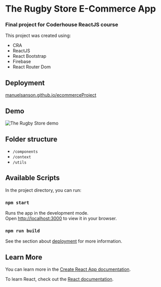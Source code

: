# The Rugby Store E-Commerce App

### Final project for Coderhouse ReactJS course

This project was created using:
- CRA
- ReactJS
- React Bootstrap
- Firebase
- React Router Dom

## Deployment

[manuelsanson.github.io/ecommerceProject](https://manuelsanson.github.io/ecommerceProject)

## Demo

![The Rugby Store demo](./ecommerceGIF.gif)

## Folder structure
- `/components`
- `/context`
- `/utils`

## Available Scripts

In the project directory, you can run:

### `npm start`

Runs the app in the development mode.\
Open [http://localhost:3000](http://localhost:3000) to view it in your browser.

### `npm run build`

See the section about [deployment](https://facebook.github.io/create-react-app/docs/deployment) for more information.

## Learn More

You can learn more in the [Create React App documentation](https://facebook.github.io/create-react-app/docs/getting-started).

To learn React, check out the [React documentation](https://reactjs.org/).